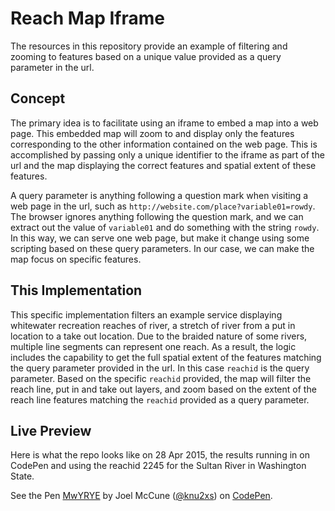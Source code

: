 # Reach Map Iframe

The resources in this repository provide an example of filtering and zooming to features based on a unique value provided as a query parameter in the url.

## Concept

The primary idea is to facilitate using an iframe to embed a map into a web page. This embedded map will zoom to and display only the features corresponding to the other information contained on the web page. This is accomplished by passing only a unique identifier to the iframe as part of the url and the map displaying the correct features and spatial extent of these features.

A query parameter is anything following a question mark when visiting a web page in the url, such as `http://website.com/place?variable01=rowdy`. The browser ignores anything following the question mark, and we can extract out the value of `variable01` and do something with the string `rowdy`. In this way, we can serve one web page, but make it change using some scripting based on these query parameters. In our case, we can make the map focus on specific features.
 
## This Implementation

This specific implementation filters an example service displaying whitewater recreation reaches of river, a stretch of river from a put in location to a take out location. Due to the braided nature of some rivers, multiple line segments can represent one reach. As a result, the logic includes the capability to get the full spatial extent of the features matching the query parameter provided in the url. In this case `reachid` is the query parameter. Based on the specific `reachid` provided, the map will filter the reach line, put in and take out layers, and zoom based on the extent of the reach line features matching the `reachid` provided as a query parameter.

## Live Preview

Here is what the repo looks like on 28 Apr 2015, the results running in on CodePen and using the reachid 2245 for the Sultan River in Washington State.

<p data-height="639" data-theme-id="0" data-slug-hash="MwYRYE" data-default-tab="result" data-user="knu2xs" class='codepen'>See the Pen <a href='http://codepen.io/knu2xs/pen/MwYRYE/'>MwYRYE</a> by Joel McCune (<a href='http://codepen.io/knu2xs'>@knu2xs</a>) on <a href='http://codepen.io'>CodePen</a>.</p>
<script async src="//assets.codepen.io/assets/embed/ei.js"></script>
